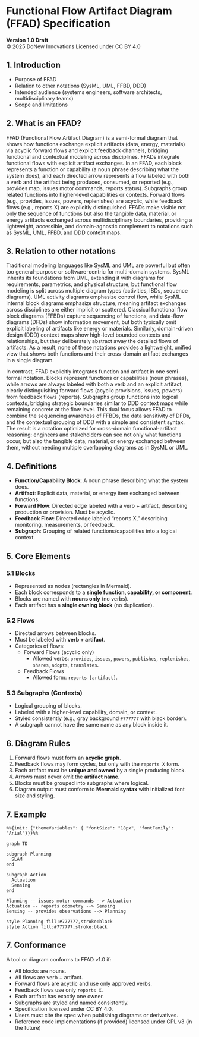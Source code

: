 # Functional Flow Artifact Diagram (FFAD) Specification
**Version 1.0 Draft**  
© 2025 DoNew Innovations
Licensed under CC BY 4.0

## 1. Introduction
- Purpose of FFAD
- Relation to other notations (SysML, UML, FFBD, DDD)
- Intended audience (systems engineers, software architects, multidisciplinary teams)
- Scope and limitations

## 2. What is an FFAD?
FFAD (Functional Flow Artifact Diagram) is a semi-formal diagram that shows how functions exchange explicit artifacts (data, energy, materials) via acyclic forward flows and explicit feedback channels, bridging functional and contextual modeling across disciplines. FFADs integrate functional flows with explicit artifact exchanges. In an FFAD, each block represents a function or capability (a noun phrase describing what the system does), and each directed arrow represents a flow labeled with both a verb and the artifact being produced, consumed, or reported (e.g., provides map, issues motor commands, reports status). Subgraphs group related functions into higher-level capabilities or contexts. Forward flows (e.g., provides, issues, powers, replenishes) are acyclic, while feedback flows (e.g., reports X) are explicitly distinguished. FFADs make visible not only the sequence of functions but also the tangible data, material, or energy artifacts exchanged across multidisciplinary boundaries, providing a lightweight, accessible, and domain-agnostic complement to notations such as SysML, UML, FFBD, and DDD context maps.

## 3. Relation to other notations
Traditional modeling languages like SysML and UML are powerful but often too general-purpose or software-centric for multi-domain systems. SysML inherits its foundations from UML, extending it with diagrams for requirements, parametrics, and physical structure, but functional flow modeling is split across multiple diagram types (activities, IBDs, sequence diagrams). UML activity diagrams emphasize control flow, while SysML internal block diagrams emphasize structure, meaning artifact exchanges across disciplines are either implicit or scattered. Classical functional flow block diagrams (FFBDs) capture sequencing of functions, and data-flow diagrams (DFDs) show information movement, but both typically omit explicit labeling of artifacts like energy or materials. Similarly, domain-driven design (DDD) context maps show high-level bounded contexts and relationships, but they deliberately abstract away the detailed flows of artifacts. As a result, none of these notations provides a lightweight, unified view that shows both functions and their cross-domain artifact exchanges in a single diagram.

In contrast, FFAD explicitly integrates function and artifact in one semi-formal notation. Blocks represent functions or capabilities (noun phrases), while arrows are always labeled with both a verb and an explicit artifact, clearly distinguishing forward flows (acyclic provisions, issues, powers) from feedback flows (reports). Subgraphs group functions into logical contexts, bridging strategic boundaries similar to DDD context maps while remaining concrete at the flow level. This dual focus allows FFAD to combine the sequencing awareness of FFBDs, the data sensitivity of DFDs, and the contextual grouping of DDD with a simple and consistent syntax. The result is a notation optimized for cross-domain functional-artifact reasoning: engineers and stakeholders can see not only what functions occur, but also the tangible data, material, or energy exchanged between them, without needing multiple overlapping diagrams as in SysML or UML.

## 4. Definitions
- **Function/Capability Block**: A noun phrase describing what the system does.
- **Artifact**: Explicit data, material, or energy item exchanged between functions.
- **Forward Flow**: Directed edge labeled with a verb + artifact, describing production or provision. Must be acyclic.
- **Feedback Flow**: Directed edge labeled “reports X,” describing monitoring, measurements, or feedback.
- **Subgraph**: Grouping of related functions/capabilities into a logical context.

## 5. Core Elements

### 5.1 Blocks
- Represented as nodes (rectangles in Mermaid).    
- Each block corresponds to a **single function, capability, or component**.
- Blocks are named with **nouns only** (no verbs).
- Each artifact has a **single owning block** (no duplication).
### 5.2 Flows
- Directed arrows between blocks.
- Must be labeled with **verb + artifact**.
- Categories of flows:
	- Forward Flows (acyclic only)
		- Allowed verbs: `provides`, `issues`, `powers`, `publishes`, `replenishes`, `shares`, `adopts`, `translates`.
	- Feedback Flows
		- Allowed form: `reports [artifact]`.
### 5.3 Subgraphs (Contexts)
- Logical grouping of blocks.
- Labeled with a higher-level capability, domain, or context.
- Styled consistently (e.g., gray background `#777777` with black border).
- A subgraph cannot have the same name as any block inside it.    

## 6. Diagram Rules
1. Forward flows must form an **acyclic graph**.    
2. Feedback flows may form cycles, but only with the `reports X` form.
3. Each artifact must be **unique and owned** by a single producing block.
4. Arrows must never omit the **artifact name**.
5. Blocks must be grouped into subgraphs where logical.
6. Diagram output must conform to **Mermaid syntax** with initialized font size and styling.
   
## 7. Example

``` mermaid 
%%{init: {"themeVariables": { "fontSize": "18px", "fontFamily": "Arial"}}}%%

graph TD

subgraph Planning
  SLAM
end

subgraph Action
  Actuation
  Sensing
end

Planning -- issues motor commands --> Actuation
Actuation -- reports odometry --> Sensing
Sensing -- provides observations --> Planning

style Planning fill:#777777,stroke:black
style Action fill:#777777,stroke:black
```


## 7. Conformance

A tool or diagram conforms to FFAD v1.0 if:
- All blocks are nouns.    
- All flows are verb + artifact.
- Forward flows are acyclic and use only approved verbs.
- Feedback flows use only `reports X`.
- Each artifact has exactly one owner.
- Subgraphs are styled and named consistently.
- Specification licensed under CC BY 4.0.    
- Users must cite the spec when publishing diagrams or derivatives.
- Reference code implementations (if provided) licensed under GPL v3 (in the future)
